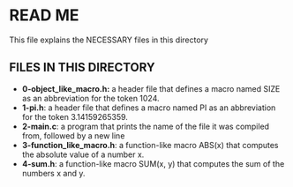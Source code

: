 # READ ME
This file explains the NECESSARY files in this directory

## FILES IN THIS DIRECTORY
* **0-object_like_macro.h:** a header file that defines a macro named SIZE as an abbreviation for the token 1024.
* **1-pi.h**: a header file that defines a macro named PI as an abbreviation for the token 3.14159265359.
* **2-main.c**:  a program that prints the name of the file it was compiled from, followed by a new line
* **3-function_like_macro.h**:  a function-like macro ABS(x) that computes the absolute value of a number x.
* **4-sum.h**: a function-like macro SUM(x, y) that computes the sum of the numbers x and y. 
